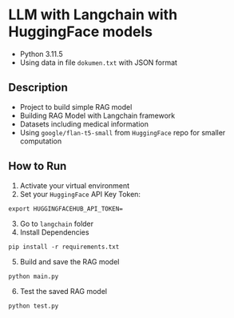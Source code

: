 # LLM with Langchain with HuggingFace models

- Python 3.11.5
- Using data in file `dokumen.txt` with JSON format

## Description
- Project to build simple RAG model
- Building RAG Model with Langchain framework
- Datasets including medical information
- Using `google/flan-t5-small` from `HuggingFace` repo for smaller computation

## How to Run
1. Activate your virtual environment
2. Set your `HuggingFace` API Key Token:
```
export HUGGINGFACEHUB_API_TOKEN=
```
3. Go to `langchain` folder
4. Install Dependencies
```
pip install -r requirements.txt
```
5. Build and save the RAG model
```
python main.py
```
6. Test the saved RAG model
```
python test.py
```